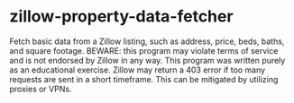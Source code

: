# zillow-property-data-fetcher
 Fetch basic data from a Zillow listing, such as address, price, beds, baths, and square footage.  BEWARE: this program may violate terms of service and is not endorsed by Zillow in any way. This program was written purely as an educational exercise.  Zillow may return a 403 error if too many requests are sent in a short timeframe. This can be mitigated by utilizing proxies or VPNs.
